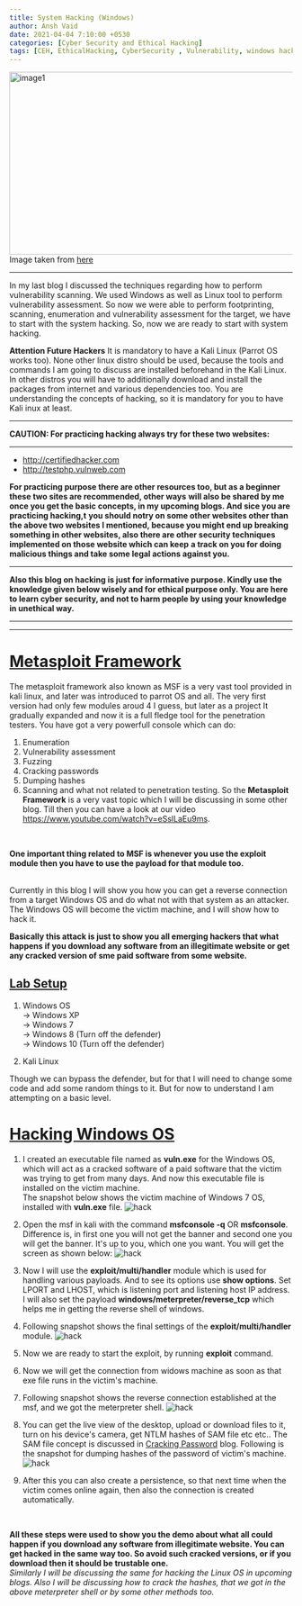 ```yaml
---
title: System Hacking (Windows)
author: Ansh Vaid
date: 2021-04-04 7:10:00 +0530
categories: [Cyber Security and Ethical Hacking]
tags: [CEH, EthicalHacking, CyberSecurity , Vulnerability, windows hack, hack, piracy, stop_piracy, exploit, meterpreter, msf, metasploit]
---
```


<img src="/assets/EthicalHacking/windowsbanner.jpg" alt="image1" height="325" width="900"/>
<caption>Image taken from <a href="https://cdn.images.express.co.uk/img/dynamic/59/590x/Windows-10-Hacked-UK-Release-Date-Price-Microsoft-Free-Desktop-Software-Upgrade-Hack-Online-Account-Windows-10-Free-App-Online-S-675327.jpg"> here</a></caption>

---

In my last blog I discussed the techniques regarding how to perform vulnerability scanning. We used Windows as well as
Linux tool to perform vulnerability assessment. So
now we were able to perform footprinting, scanning, enumeration and vulnerability assessment for the target, we have to start with the system
hacking. So, now we are ready to start with system hacking.

**Attention Future Hackers**
It is mandatory to have a Kali Linux (Parrot OS works too). None other linux distro should be used, because the
tools and commands I am going to discuss are installed beforehand in the Kali Linux. In other distros you will
have to additionally download and install the packages from internet and various dependencies too. You are
understanding the concepts of hacking, so it is mandatory for you to have Kali inux at least.

---

**CAUTION: For practicing hacking always try for these two websites:**

---

<ul>
<li><a href="http://certifiedhacker.com/">http://certifiedhacker.com</a></li>
<li><a href="http://testphp.vulnweb.com/">http://testphp.vulnweb.com</a></li>
</ul>

**For practicing purpose there are other resources too, but as a beginner these two sites are recommended, other ways**
**will also be shared by me once you get the basic concepts, in my upcoming blogs. And sice you are practicing hacking,t**
**you should notry on some other websites other than the above two websites I mentioned, because you might end up breaking**
**something in other websites, also there are other security techniques implemented on those website which can keep**
**a track on you for doing malicious things and take some legal actions against you.**

---

**Also this blog on hacking is just for informative purpose. Kindly use the knowledge given below wisely and for ethical purpose only. You are here to learn cyber security, and not to harm people by using your knowledge in unethical way.**

---
---

# <u>Metasploit Framework</u>
The metasploit framework also known as MSF is a very vast tool provided in kali linux, and later was introduced to parrot OS and all. The very first version had only few modules aroud 4 I guess, but later as a project
It gradually expanded and now it is a full fledge tool for the penetration testers. You have got a very powerfull console which can do:
1. Enumeration
2. Vulnerability assessment
3. Fuzzing
4. Cracking passwords
5. Dumping hashes
6. Scanning
and what not related to penetration testing. So the **Metasploit Framework** is a very vast topic which I will be discussing in some other blog. Till then you can have a look at our video <a href="https://www.youtube.com/watch?v=eSslLaEu9ms">https://www.youtube.com/watch?v=eSslLaEu9ms</a>.
<br>

**One important thing related to MSF is whenever you use the exploit module then you have to use the payload for that module too.**

<br>
Currently in this blog I will show you how you can get a reverse connection from a target Windows OS and do what not with that system as an attacker. The Windows OS will become the victim machine, and I will show how to hack it.
<br>

**Basically this attack is just to show you all emerging hackers that what happens if you download any software from an illegitimate website or get any cracked version of sme paid software from some website.**

## <u>Lab Setup</u>
1. Windows OS<br>
   -> Windows XP<br>
   -> Windows 7<br>
   -> Windows 8  (Turn off the defender)<br>
   -> Windows 10 (Turn off the defender)<br>

2. Kali Linux

Though we can bypass the defender, but for that I will need to change some code and add some random things to it. But for now to understand I am attempting on a basic level.
<br>

# <u>Hacking Windows OS</u>
1. I created an executable file named as <b>vuln.exe</b> for the Windows OS, which will act as a cracked software of a paid software that the victim was trying to get from many days. And now this executable file is installed on the victim machine.<br>
The snapshot below shows the victim machine of Windows 7 OS, installed with **vuln.exe** file.
![hack](/assets/EthicalHacking/vuln.PNG)

2. Open the msf in kali with the command **msfconsole -q** OR **msfconsole**. Difference is, in first one you will not get the banner and second one you will get the banner. It's up to you, which one you want. You will get the screen as shown below:
![hack](/assets/EthicalHacking/msf.PNG)

3. Now I will use the **exploit/multi/handler** module which is used for handling various payloads. And to see its options use **show options**. Set LPORT and LHOST, which is listening port and listening host IP address. I will also set the payload **windows/meterpreter/reverse_tcp** which helps me in getting the reverse shell of windows.

4. Following snapshot shows the final settings of the **exploit/multi/handler** module.
![hack](/assets/EthicalHacking/msfoptions.PNG)

5. Now we are ready to start the exploit, by running **exploit** command.
6. Now we will get the connection from widows machine as soon as that exe file runs in the victim's machine.
7. Following snapshot shows the reverse connection established at the msf, and we got the meterpreter shell.
![hack](/assets/EthicalHacking/shell.PNG)

8. You can get the live view of the desktop, upload or download files to it, turn on his device's camera, get NTLM hashes of SAM file etc etc.. The SAM file concept is discussed in <a href="https://blog.vulnfreak.org/posts/PasswordCrack/">Cracking Password</a> blog. Following is the snapshot for dumping hashes of the password of victim's machine.
![hack](/assets/EthicalHacking/hashdump.PNG)

9.  After this you can also create a persistence, so that next time when the victim comes online again, then also the connection is created automatically.
<br>

**All these steps were used to show you the demo about what all could happen if you download any software from illegitimate website. You can get hacked in the same way too. So avoid such cracked versions, or if you download then it should be trustable one.**<br>
*Similarly I will be discussing the same for hacking the Linux OS in upcoming blogs. Also I will be discussing how to crack the hashes, that we got in the above meterpreter shell or by some other methods too.*
